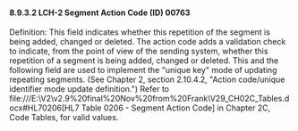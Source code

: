 #### 8.9.3.2 LCH-2 Segment Action Code (ID) 00763

Definition: This field indicates whether this repetition of the segment is being added, changed or deleted. The action code adds a validation check to indicate, from the point of view of the sending system, whether this repetition of a segment is being added, changed or deleted. This and the following field are used to implement the "unique key" mode of updating repeating segments. (See Chapter 2, section 2.10.4.2, "Action code/unique identifier mode update definition.") Refer to file:///E:\V2\v2.9%20final%20Nov%20from%20Frank\V29_CH02C_Tables.docx#HL70206[HL7 Table 0206 - Segment Action Code] in Chapter 2C, Code Tables, for valid values.
